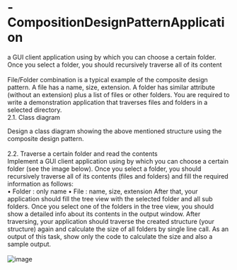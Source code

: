 # -CompositionDesignPatternApplication
a GUI client application using by which you can choose a certain folder. Once you select a folder, you should recursively traverse all of its content
\
\
File/Folder combination is a typical example of the composite design pattern. A file has a name, size, extension. A folder has similar attribute (without an extension) plus a list of files or other folders. You are required to write a demonstration application that traverses files and folders in a selected directory. 
\
2.1.	Class diagram	

Design a class diagram showing the above mentioned structure using the composite design pattern.
\
\
2.2.	Traverse a certain folder and read the contents	
\
Implement a GUI client application using by which you can choose a certain folder (see the image below). Once you select a folder, you should recursively traverse all of its contents (files and folders) and fill the required information as follows:		
•	Folder	: only name
•	File	: name, size, extension
After that, your application should fill the tree view with the selected folder and all sub folders. Once you select one of the folders in the tree view, you should show a detailed info about its contents in the output window. 
After traversing, your application should traverse the created structure (your structure) again and calculate the size of all folders by single line call. As an output of this task, show only the code to calculate the size and also a sample output. 
\
\
![image](https://user-images.githubusercontent.com/106669623/213929566-8248f2b3-9941-4cf2-a5a5-d7e716c3c5ff.png)
